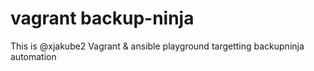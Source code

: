 # vagrant backup-ninja

This is @xjakube2 Vagrant & ansible playground targetting backupninja automation
